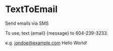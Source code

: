 TextToEmail
===========

Send emails via SMS

To use, text {email} {message} to 604-239-3233.

e.g. jondoe@example.com Hello World!
